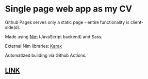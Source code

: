 # Single page web app as my CV

Github Pages serves only a static page - entire functionality is client-side(d).

Made using [Nim](https://nim-lang.org/) (JavaScript backend) and Sass.

External Nim libraries: [Karax](https://github.com/pragmagic/karax)

Automatized building via Github Actions.

## [LINK](adokitkat.github.io)
